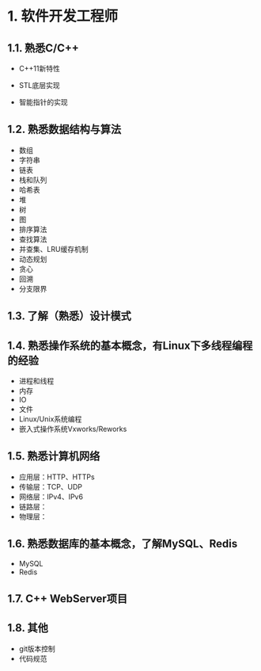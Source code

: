 # 1. 软件开发工程师

## 1.1. 熟悉C/C++

- C++11新特性

- STL底层实现

- 智能指针的实现

## 1.2. 熟悉数据结构与算法

- 数组
- 字符串
- 链表
- 栈和队列
- 哈希表
- 堆
- 树
- 图
- 排序算法
- 查找算法
- 并查集、LRU缓存机制
- 动态规划
- 贪心
- 回溯
- 分支限界

## 1.3. 了解（熟悉）设计模式

## 1.4. 熟悉操作系统的基本概念，有Linux下多线程编程的经验

- 进程和线程
- 内存
- IO
- 文件
- Linux/Unix系统编程
- 嵌入式操作系统Vxworks/Reworks

## 1.5. 熟悉计算机网络

- 应用层：HTTP、HTTPs
- 传输层：TCP、UDP
- 网络层：IPv4、IPv6
- 链路层：
- 物理层：

## 1.6. 熟悉数据库的基本概念，了解MySQL、Redis

- MySQL
- Redis

## 1.7. C++ WebServer项目

## 1.8. 其他

- git版本控制
- 代码规范
